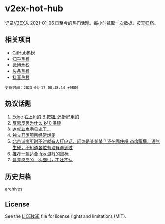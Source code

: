 # v2ex-hot-hub

 记录[V2EX](https://www.v2ex.com/)从 2021-01-06 日至今的热门话题。每小时抓取一次数据，按天[归档](archives)。
 
 ## 相关项目

- [GitHub热榜](https://github.com/lonnyzhang423/github-hot-hub)
- [知乎热榜](https://github.com/lonnyzhang423/zhihu-hot-hub)
- [微博热榜](https://github.com/lonnyzhang423/weibo-hot-hub)
- [头条热榜](https://github.com/lonnyzhang423/toutiao-hot-hub)
- [抖音热榜](https://github.com/lonnyzhang423/douyin-hot-hub)


 `更新时间：2023-03-17 08:38:14 +0800`

## 热议话题

1. [Edge 右上角的 B 按钮, 还挺好用的](https://www.v2ex.com/t/924456)
1. [反思反思为什么 k40 暴毙](https://www.v2ex.com/t/924494)
1. [这就业市场见鬼了...](https://www.v2ex.com/t/924468)
1. [独立开发项目经常烂尾](https://www.v2ex.com/t/924434)
1. [北京派出所时不时就有人打电话，问你是某某某？还在哪住吗 态度蛮横，语气生硬，不知道各位有没有遇到过](https://www.v2ex.com/t/924498)
1. [推荐一款适合 fps 游戏的鼠标](https://www.v2ex.com/t/924392)
1. [最差感受的一次面试，不吐不快](https://www.v2ex.com/t/924493)

## 历史归档

[archives](archives)

## License

See the [LICENSE](LICENSE) file for license rights and limitations (MIT).
